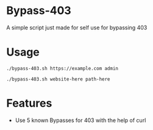 # Bypass-403
A simple script just made for self use for bypassing 403

# Usage
`./bypass-403.sh https://example.com admin`

`./bypass-403.sh website-here path-here`

# Features
- Use 5 known Bypasses for 403 with the help of curl
